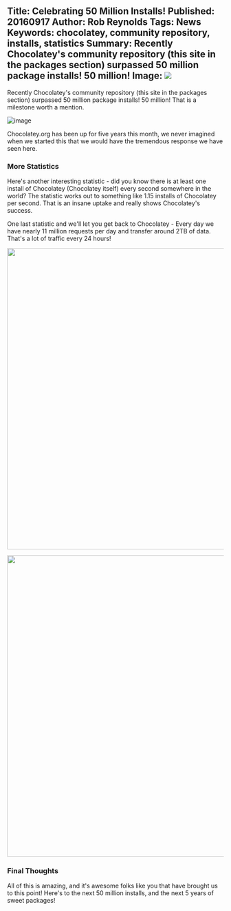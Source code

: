 Title: Celebrating 50 Million Installs!
Published: 20160917
Author: Rob Reynolds
Tags: News
Keywords: chocolatey, community repository, installs, statistics
Summary: Recently Chocolatey's community repository (this site in the packages section) surpassed 50 million package installs! 50 million!
Image: <img src="https://cloud.githubusercontent.com/assets/63502/18611655/0dd37f66-7d06-11e6-9246-c4d5c12aae90.png" />
---
Recently Chocolatey's community repository (this site in the packages section) surpassed 50 million package installs! 50 million! That is a milestone worth a mention.

![image](https://cloud.githubusercontent.com/assets/63502/18611655/0dd37f66-7d06-11e6-9246-c4d5c12aae90.png)

Chocolatey.org has been up for five years this month, we never imagined when we started this that we would have the tremendous response we have seen here.  

### More Statistics

Here's another interesting statistic - did you know there is at least one install of Chocolatey (Chocolatey itself) every second somewhere in the world? The statistic works out to something like 1.15 installs of Chocolatey per second. That is an insane uptake and really shows Chocolatey's success. 

One last statistic and we'll let you get back to Chocolatey - Every day we have nearly 11 million requests per day and transfer around 2TB of data. That's a lot of traffic every 24 hours!

<a href="https://cloud.githubusercontent.com/assets/63502/18611664/5bb8f058-7d06-11e6-8b75-422843087fd3.png"><img src="https://cloud.githubusercontent.com/assets/63502/18611664/5bb8f058-7d06-11e6-8b75-422843087fd3.png" width="700" /></a>

<a href="https://cloud.githubusercontent.com/assets/63502/18611671/74393b38-7d06-11e6-9f7f-c2e309fed8c0.png"><img src="https://cloud.githubusercontent.com/assets/63502/18611671/74393b38-7d06-11e6-9f7f-c2e309fed8c0.png" width="700" /></a>


### Final Thoughts
All of this is amazing, and it's awesome folks like you that have brought us to this point! Here's to the next 50 million installs, and the next 5 years of sweet packages! 